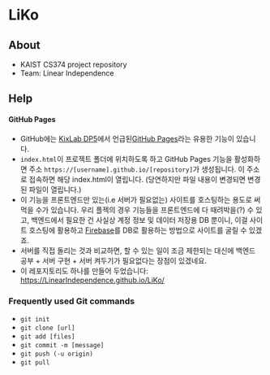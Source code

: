 # LiKo

## About
- KAIST CS374 project repository
- Team: Linear Independence

## Help
#### GitHub Pages
- GitHub에는 [KixLab DP5](https://kixlab.org/courses/cs374-spring-2018/projects/dp5.html)에서 언급된[GitHub Pages](https://pages.github.com/)라는 유용한 기능이 있습니다.
- `index.html`이 프로젝트 폴더에 위치하도록 하고 GitHub Pages 기능을 활성화하면 주소 `https://[username].github.io/[repository]`가 생성됩니다. 이 주소로 접속하면 해당 index.html이 열립니다. (당연하지만 파일 내용이 변경되면 변경된 파일이 열립니다.)
- 이 기능을 프론트엔드만 있는(i.e 서버가 필요없는) 사이트를 호스팅하는 용도로 써먹을 수가 있습니다.
우리 플젝의 경우 기능들을 프론트엔드에 다 때려박을(?) 수 있고, 백엔드에서 필요한 건 사실상 계정 정보 및 데이터 저장용 DB 뿐이니, 이걸 사이트 호스팅에 활용하고 [Firebase](https://firebase.google.com/?hl=ko)를 DB로 활용하는 방법으로 사이트를 굴릴 수 있겠죠.
- 서버를 직접 돌리는 것과 비교하면, 할 수 있는 일이 조금 제한되는 대신에 백엔드 공부 + 서버 구현 + 서버 켜두기가 필요없다는 장점이 있겠네요.
- 이 레포지토리도 하나를 만들어 두었습니다: https://LinearIndependence.github.io/LiKo/

### Frequently used Git commands
- `git init`
- `git clone [url]`
- `git add [files]`
- `git commit -m [message]`
- `git push (-u origin)`
- `git pull`
